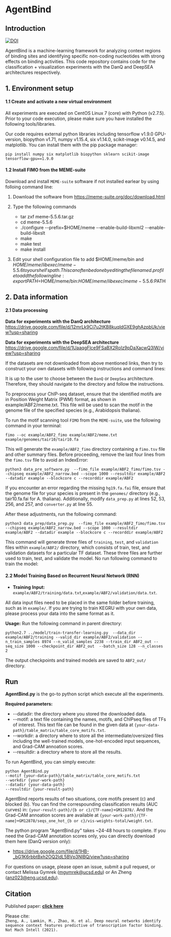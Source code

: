 # AgentBind
## Introduction

<a href="https://zenodo.org/badge/latestdoi/174050946"><img src="https://zenodo.org/badge/174050946.svg" alt="DOI"></a>

AgentBind is a machine-learning framework for analyzing context regions of binding sites and identifying specific non-coding nucleotides with strong effects on binding activities. This code repository contains code for the classification + visualization experiments with the DanQ and DeepSEA architectures respectively.

## 1. Environment setup

#### 1.1 Create and activate a new virtual environment

All experiments are executed on CentOS Linux 7 (core) with Python (v2.7.5). Prior to your code execution, please make sure you have installed the following tools/libraries.

Our code requires external python libraries including tensorflow v1.9.0 GPU-version, biopython v1.71, numpy v1.15.4, six v1.14.0, scikit-image v0.14.5, and matplotlib. You can install them with the pip package manager:

```pip install numpy six matplotlib biopython sklearn scikit-image tensorflow-gpu==1.9.0```


#### 1.2 Install FIMO from the MEME-suite

Download and install `MEME-suite` software if not installed earlear by using folloing command line:

1)    Download the software from https://meme-suite.org/doc/download.html
2)    Type the following commands
      - tar zxf meme-5.5.6.tar.gz
      - cd meme-5.5.6
      - ./configure --prefix=$HOME/meme --enable-build-libxml2 --enable-build-libxslt
      - make
      - make test
      - make install
            
3)    Edit your shell configuration file to add $HOME/meme/bin and $HOME/meme/libexec/meme-5.5.6 to your shell's path. This can often be done by editing the file named .profile to add the following line:
    export PATH=$HOME/meme/bin:$HOME/meme/libexec/meme-5.5.6:$PATH

## 2. Data information

#### 2.1 Data processing

**Data for experiments with the DanQ architecture**
https://drive.google.com/file/d/12mrLk9Ci7u2tKB8kuqldGXE9ghAzpbUk/view?usp=sharing

**Data for experiments with the DeepSEA architecture**
https://drive.google.com/file/d/1UaaqgFlce9FSaBX2RoIz9pDaXacwQ3lW/view?usp=sharing

If the datasets are not downloaded from above mentioned links, then try to construct your own datasets with following instructions and command lines:

It is up to the user to choose between the `DanQ` or `DeepSea` architecture. Therefore, they should navigate to the directory and follow the instructions.

To preprocess your ChIP-seq dataset, ensure that the identified motifs are in Position Weight Matrix (PWM) format, as shown in example/ABF2/meme.txt. This file will be used to scan the motif in the genome file of the specified species (e.g., Arabidopsis thaliana).

To run the motif scanning tool `FIMO` from the `MEME-suite`, use the following command in your terminal:

```
fimo --oc example/ABF2_fimo example/ABF2/meme.txt example/genomes/tair10/tair10.fa
```

This will generate the `example/ABF2_fimo` directory containing a `fimo.tsv` file and other summary files. Before proceeding, remove the last four lines from the `fimo.tsv` file to avoid an IndexError:

```
python3 data_pre_software.py  --fimo_file example/ABF2_fimo/fimo.tsv --chipseq example/ABF2_narrow.bed --scope 1000 --resultdir example/ABF2 --datadir example --blockcore c --recorddir example/ABF2
```

If you encounter an error regarding the missing `hg19.fa.fai` file, ensure that the genome file for your species is present in the `genomes/` directory (e.g., tair10.fa.fai for A. thaliana). Additionally, modify `data_prep.py` at lines 52, 53, 256, and 257, and `converter.py` at line 55.

After these adjustments, run the following command:

```
python3 data_prep/data_prep.py  --fimo_file example/ABF2_fimo/fimo.tsv --chipseq example/ABF2_narrow.bed --scope 1000 --resultdir example/ABF2 --datadir example --blockcore c --recorddir example/ABF2
```

This command will generate three files of `training`, `test`, and `validation` files within `example/ABF2/` directory, which consists of train, test, and validation datasets for a particular TF dataset. These three files are further used to train, test, and validate the model. No run following command to train the model:

#### 2.2 Model Training Based on Recurrent Neural Network (RNN)

- **Training** 
**Input:** `example/ABF2/training/data.txt`,`example/ABF2/validation/data.txt`. 

All data input files need to be placed in the same folder before training, such as in `example/`. If you are trying to train KEGRU with your own data, please process your data into the same format as it.

**Usage:**
Run the following command in parent directory:


```
python2.7 ../model/train-transfer-learning.py  --data_dir example/ABF2/training --valid_dir example/ABF2/validation --n_train_samples 8974 --n_valid_samples 2238 --train_dir ABF2_out --seq_size 1000 --checkpoint_dir ABF2_out  --batch_size 128 --n_classes 2
```
The output checkpoints and trained models are saved to `ABF2_out/` directory.


## Run ##
**AgentBind.py** is the go-to python script which execute all the experiments.

**Required parameters:**
* --datadir: the directory where you stored the downloaded data.
* --motif: a text file containing the names, motifs, and ChIPseq files of TFs of interest. This text file can be found in the given data at `{your-data-path}/table_matrix/table_core_motifs.txt`.
* --workdir: a directory where to store all the intermediate/oversized files including the well-trained models, one-hot-encoded input sequences, and Grad-CAM annoation scores.
* --resultdir: a directory where to store all the results.

To run AgentBind, you can simply execute:
```
python AgentBind.py 
--motif {your-data-path}/table_matrix/table_core_motifs.txt 
--workdir {your-work-path}
--datadir {your-data-path}
--resultdir {your-result-path}
```

AgentBind reports results of two situations, core motifs present (c) and blocked (b). You can find the correspounding classification results (AUC curves) in: `{your-result-path}/{b or c}/{TF-name}+GM12878/`. And the Grad-CAM annoation scores are available at `{your-work-path}/{TF-name}+GM12878/seqs_one_hot_{b or c}/vis-weights-total/weight.txt`.

The python program "AgentBind.py" takes ~24-48 hours to complete. If you need the Grad-CAM annotation scores only, you can directly download them here (DanQ version only):
* https://drive.google.com/file/d/1HB-_bG1K6rbbtBxh2OQ2ldL5BVp3NlBQ/view?usp=sharing

For questions on usage, please open an issue, submit a pull request, or contact Melissa Gymrek (mgymrek@ucsd.edu) or An Zheng (anz023@eng.ucsd.edu).

## Citation

Published paper: [**click here**](https://www.ncbi.nlm.nih.gov/pmc/articles/PMC8009085/)

Please cite: \
`Zheng, A., Lamkin, M., Zhao, H. et al. Deep neural networks identify sequence context features predictive of transcription factor binding. Nat Mach Intell (2021).`

